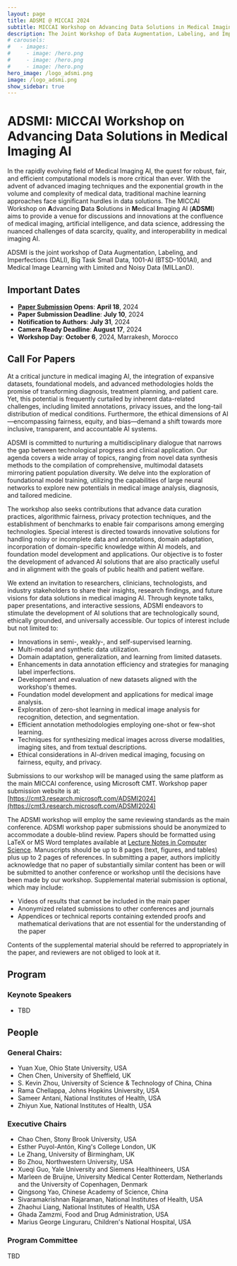 ```yaml
---
layout: page
title: ADSMI @ MICCAI 2024
subtitle: MICCAI Workshop on Advancing Data Solutions in Medical Imaging AI
description: The Joint Workshop of Data Augmentation, Labeling, and Imperfections (DALI), Big Task Small Data, 1001-AI (BTSD), and Medical Image Learning with Limited and Noisy Data (MILLanD)
# carousels:
#   - images: 
#     - image: /hero.png
#     - image: /hero.png
#     - image: /hero.png
hero_image: /logo_adsmi.png
image: /logo_adsmi.png
show_sidebar: true
---
```

<!-- {% include carousel.html height="50" unit="%" duration="7" number="1" %} -->

# ADSMI: MICCAI Workshop on Advancing Data Solutions in Medical Imaging AI

In the rapidly evolving field of Medical Imaging AI, the quest for robust, fair, and efficient computational models is more critical than ever. With the advent of advanced imaging techniques and the exponential growth in the volume and complexity of medical data, traditional machine learning approaches face significant hurdles in data solutions. The MICCAI Workshop on **A**dvancing **D**ata **S**olutions in **M**edical **I**maging AI (**ADSMI**) aims to provide a venue for discussions and innovations at the confluence of medical imaging, artificial intelligence, and data science, addressing the nuanced challenges of data scarcity, quality, and interoperability in medical imaging AI.

ADSMI is the joint workshop of Data Augmentation, Labeling, and Imperfections (DALI), Big Task Small Data, 1001-AI (BTSD-1001AI), and Medical Image Learning with Limited and Noisy Data (MILLanD).

## Important Dates

- **[Paper Submission](https://cmt3.research.microsoft.com/ADSMI2024) Opens**: **April 18**, 2024
- **Paper Submission Deadline**:  **July 10**, 2024
- **Notification to Authors**:  **July 31**, 2024
- **Camera Ready Deadline**:  **August 17**, 2024
- **Workshop Day**: **October 6**, 2024, Marrakesh, Morocco

## Call For Papers

At a critical juncture in medical imaging AI, the integration of expansive datasets, foundational models, and advanced methodologies holds the promise of transforming diagnosis, treatment planning, and patient care. Yet, this potential is frequently curtailed by inherent data-related challenges, including limited annotations, privacy issues, and the long-tail distribution of medical conditions. Furthermore, the ethical dimensions of AI—encompassing fairness, equity, and bias—demand a shift towards more inclusive, transparent, and accountable AI systems.

ADSMI is committed to nurturing a multidisciplinary dialogue that narrows the gap between technological progress and clinical application. Our agenda covers a wide array of topics, ranging from novel data synthesis methods to the compilation of comprehensive, multimodal datasets mirroring patient population diversity. We delve into the exploration of foundational model training, utilizing the capabilities of large neural networks to explore new potentials in medical image analysis, diagnosis, and tailored medicine.

The workshop also seeks contributions that advance data curation practices, algorithmic fairness, privacy protection techniques, and the establishment of benchmarks to enable fair comparisons among emerging technologies. Special interest is directed towards innovative solutions for handling noisy or incomplete data and annotations, domain adaptation, incorporation of domain-specific knowledge within AI models, and foundation model development and applications. Our objective is to foster the development of advanced AI solutions that are also practically useful and in alignment with the goals of public health and patient welfare.

We extend an invitation to researchers, clinicians, technologists, and industry stakeholders to share their insights, research findings, and future visions for data solutions in medical imaging AI. Through keynote talks, paper presentations, and interactive sessions, ADSMI endeavors to stimulate the development of AI solutions that are technologically sound, ethically grounded, and universally accessible. Our topics of interest include but not limited to:

- Innovations in semi-, weakly-, and self-supervised learning.
- Multi-modal and synthetic data utilization.
- Domain adaptation, generalization, and learning from limited datasets.
- Enhancements in data annotation efficiency and strategies for managing label imperfections.
- Development and evaluation of new datasets aligned with the workshop's themes.
- Foundation model development and applications for medical image analysis.
- Exploration of zero-shot learning in medical image analysis for recognition, detection, and segmentation.
- Efficient annotation methodologies employing one-shot or few-shot learning.
- Techniques for synthesizing medical images across diverse modalities, imaging sites, and from textual descriptions.
- Ethical considerations in AI-driven medical imaging, focusing on fairness, equity, and privacy.

Submissions to our workshop will be managed using the same platform as the main MICCAI conference, using Microsoft CMT. Workshop paper submission website is at: [https://cmt3.research.microsoft.com/ADSMI2024](https://cmt3.research.microsoft.com/ADSMI2024)

The ADSMI workshop will employ the same reviewing standards as the main conference. ADSMI workshop paper submissions should be anonymized to accommodate a double-blind review. Papers should be formatted using LaTeX or MS Word templates available at [Lecture Notes in Computer Science](https://www.springer.com/gp/computer-science/lncs/conference-proceedings-guidelines). Manuscripts should be up to 8 pages (text, figures, and tables) plus up to 2 pages of references. In submitting a paper, authors implicitly acknowledge that no paper of substantially similar content has been or will be submitted to another conference or workshop until the decisions have been made by our workshop. Supplemental material submission is optional, which may include:

- Videos of results that cannot be included in the main paper
- Anonymized related submissions to other conferences and journals
- Appendices or technical reports containing extended proofs and mathematical derivations that are not essential for the understanding of the paper

Contents of the supplemental material should be referred to appropriately in the paper, and reviewers are not obliged to look at it.

<!-- ## Camera Ready Submission Guidelines

Please carefully address the feedback provided by the reviewers. Submit the revised materials to the [DALI CMT site](https://cmt3.research.microsoft.com/DALI2023) as a single zip archive, named in the format `dali23_id-X.zip`, with "X" being replaced by your unique paper ID.

Your submission should include:

1. **Manuscript**: Maximum of 8.5 pages, inclusive of text, figures, and tables, with an additional allowance of up to 2 pages for references. The file should be named `manuscript.pdf`.
2. **Supplementary Material** (Optional): Name the file `supplementary_material.pdf`. Note that source files for supplementary materials aren't mandatory.
3. **Changes Document**: A detailed list of modifications made post-review. Name the file `changes_after_review.pdf`.
4. **Copyright Form**: Download and fill out the [copyright form](https://dali-miccai.github.io/DALI23_SNCS_ProceedingsPaper_LTP_ST_SN_Switzerland.docx). The form should be signed by the corresponding author. Digital signatures will not be accepted. Save this document as `copyright.pdf`.
5. **Source Files**: Include a folder named `src/`, which houses the source files for your manuscript (e.g., `.tex`, `.bib`, `.docx`).

To ensure your paper is presented at MICCAI DALI 2023, a minimum of one paper author **must** register to attend on the second workshop day, October 12. As a general rule, this registration should be an "in-person" registration. The camera-ready submission portal will prompt you to provide the registration number of the author who will be presenting your work. -->

## Program

<!-- ### Location

- **Workshop: Meeting Room 14, Vancouver Convention Center East Building Level 1**
- **Coffee Break/Poster Session: The Poster Hall at Ground Level Exhibition B-C**
- **Virtual Attendance: ConFLUX platform**  -->

### Keynote Speakers

- TBD

<!-- - [Dimitris N. Metaxas](https://people.cs.rutgers.edu/~dnm/), Rutgers University, USA [\[Keynote Info\]](talks/Dimitris_Metaxas.html)
- [Lena Maier-Hein](https://www.dkfz.de/en/imsy/team/people/Lena_Maier-Hein.html), German Cancer Research Center, Germany [\[Keynote Info\]](talks/Lena_Maier-Hein.html)
- [Paul M. Thompson](https://keck.usc.edu/faculty-search/paul-m-thompson/), University of Southern California, USA [\[Keynote Info\]](talks/Paul_Thompson.html) -->

<!-- ### Schedule

- <ins>1:30 - 1:40 PM PDT</ins> Opening, welcome and introduction
- <ins>1:40 - 1:55 PM PDT</ins> **Oral: Masked Conditional Diffusion Models for Image Analysis with Application to Radiographic Diagnosis of Infant Abuse**,  *Andy Tsai (Boston Children's Hospital and Harvard Medical School)*
- <ins>1:55 - 2:10 PM PDT</ins> **Oral: Self-Supervised Single-Image Deconvolution with Siamese Neural Networks**,  *Mikhail Papkov (University of Tartu)*
- <ins>2:10 - 2:50 PM PDT</ins> **Keynote: The devil is in the details: On the importance of professionalizing the whole image analysis pipeline**, *[Lena Maier-Hein](https://www.dkfz.de/en/imsy/team/people/Lena_Maier-Hein.html) (German Cancer Research Center)*; [\[Details\]](talks/Lena_Maier-Hein.html)
- <ins>2:50 - 3:30 PM PDT</ins> **Keynote: Genetic Mutation and Biological Pathway Prediction from Whole Slide Images using Deep Learning for Cancer Detection and Diagnosis**, *[Dimitris N. Metaxas](https://people.cs.rutgers.edu/~dnm/) (Rutgers University)*; [\[Details\]](talks/Dimitris_Metaxas.html)
- <ins>3:30 - 4:00 PM PDT</ins> Coffee Break/Poster Session (Ground Level Exhibition B-C)
- <ins>4:00 - 4:30 PM PDT</ins> Poster Session (Ground Level Exhibition B)
- <ins>4:30 - 5:10 PM PDT</ins> **Keynote: AI and Data Efficient Deep Learning to Accelerate Large-Scale Studies of Brain Diseases**, *[Paul M. Thompson](https://keck.usc.edu/faculty-search/paul-m-thompson/) (University of Southern California)*; [\[Details\]](talks/Paul_Thompson.html)
- <ins>5:10 - 5:25 PM PDT</ins> **Oral: Knowledge Graph Embeddings for Multi-Lingual Structured Representations of Radiology Reports**,  *Tom J van Sonsbeek (University of Amsterdam)*
- <ins>5:25 - 5:40 PM PDT</ins> **Oral: Data Augmentation Based on DiscrimDiff for Histopathology Image Classification**,  *Xianchao Guan (Harbin Institute of Technology, Shenzhen)*
- <ins>5:40 - 5:55 PM PDT</ins> **Oral: URL: Combating Label Noise for Lung Nodule Malignancy Grading**,  *Xianze Ai (Northwestern Polytechnical University)*
- <ins>5:55 - 6:10 PM PDT</ins> **Oral: A Realistic Collimated X-Ray Image Simulation Pipeline**,  *Benjamin El-Zein (Friedrich-Alexander-University Erlangen-Nuremberg)*
- <ins>6:10 - 6:30 PM PDT</ins> Closing and award announcement

### Poster List (Ground Level Exhibition B)

- <ins>01</ins> URL: Combating Label Noise for Lung Nodule Malignancy Grading
- <ins>02</ins> Zero-shot Learning of Individualized Task Contrast Prediction from Resting-state Functional Connectomes
- <ins>03</ins> Microscopy Image Segmentation via Point and Shape Regularized Data Synthesis
- <ins>04</ins> A Unified Approach to Learning with Label Noise and Unsupervised Confidence Approximation
- <ins>05</ins> Transesophageal Echocardiography Generation using Anatomical Models
- <ins>06</ins> Data Augmentation Based on DiscrimDiff for Histopathology Image Classification
- <ins>07</ins> Clinically Focussed Evaluation of Anomaly Detection and Localisation Methods Using Inpatient CT Head Data
- <ins>08</ins> LesionMix: A Lesion-Level Data Augmentation Method for Medical Image Segmentation
- <ins>09</ins> Knowledge Graph Embeddings for Multi-Lingual Structured Representations of Radiology Reports
- <ins>10</ins> Modular, Label-Efficient Dataset Generation for Instrument Detection for Robotic Scrub Nurses
- <ins>11</ins> Adaptive Semi-Supervised Segmentation of Brain Vessels with Ambiguous Labels
- <ins>12</ins> Proportion Estimation by Masked Learning from Label Proportion
- <ins>13</ins> Active Learning Strategies on a Real-World Thyroid Ultrasound Dataset
- <ins>14</ins> A Realistic Collimated X-Ray Image Simulation Pipeline
- <ins>15</ins> Masked Conditional Diffusion Models for Image Analysis with Application to Radiographic Diagnosis of Infant Abuse
- <ins>16</ins> Self-Supervised Single-Image Deconvolution with Siamese Neural Networks

## Awards and Sponsors

TBD


<!-- ## Paper Presentation Guidelines

Each accepted paper will be given eleven minutes for presentation and Q&A. In-person presentations are highly recommended, but remote virtual presentations can be accommodated. Please complete the [survey form](https://docs.google.com/forms/d/112VBP1Zft_LDDIPivIcRXPJvsMF4POx31o10zRUQfkU) as soon as possible **by September 14th** to inform the workshop organizers about your presentation format (in-person or virtual) and the presenter of your paper.

Every accepted paper should upload the presentation slides in .pptx format. If your paper will be presented virtually, you are also required to upload a video of your presentation that is 8-9 minutes in length. Authors presenting in-person are strongly recommended to upload a video but they are not required to do so. Please name your files with a prefix that is your DALI22 paper id, e.g. dali22_id-X.pptx where X is replaced by your paper ID. The powerpoint slides and videos should be uploaded to the [Google Drive folder](https://drive.google.com/drive/folders/1vZE40Eq9XV2yr_SwZtP6UlzdA4BXgaIh), **no later than Monday, September 19th**. Please note that you may be asked to sign into one of your google accounts before accessing and uploading files to the folder above. If you encounter difficulty with login, please email Sharon Huang (suh972@psu.edu) and ask for an alternative way of uploading files.

The presenting author should be registered for the second workshop day (September 22) of the MICCAI conference. Via [pathable](https://miccai2022.pathable.eu/), the DALI workshop event can be added to your agenda. The physical event will be held in Room Aquarius 1, 8:00am-3:00pm SGT. Virtual attendees can join the event via a zoom link provided in pathable. The zoom link to join the event should become available in pathable, shortly before the start of the event (8:00am SGT on Sep. 22). -->

<!-- ## Program
 -->


## People

### General Chairs:
- Yuan Xue, Ohio State University, USA
- Chen Chen, University of Sheffield, UK
- S. Kevin Zhou, University of Science & Technology of China, China
- Rama Chellappa, Johns Hopkins University, USA
- Sameer Antani, National Institutes of Health, USA
- Zhiyun Xue, National Institutes of Health, USA

### Executive Chairs
- Chao Chen, Stony Brook University, USA
- Esther Puyol-Antón, King's College London, UK
- Le Zhang, University of Birmingham, UK
- Bo Zhou, Northwestern University, USA
- Xueqi Guo, Yale University and Siemens Healthineers, USA
- Marleen de Bruijne, University Medical Center Rotterdam, Netherlands and the University of Copenhagen, Denmark
- Qingsong Yao, Chinese Academy of Science, China
- Sivaramakrishnan Rajaraman, National Institutes of Health, USA
- Zhaohui Liang, National Institutes of Health, USA
- Ghada Zamzmi, Food and Drug Administration, USA
- Marius George Linguraru, Children's National Hospital, USA

<!-- ### Award Committee -->
<!-- - Dimitris N. Metaxas, Rutgers University, USA -->

<!-- ### Advisory Board -->

### Program Committee

TBD